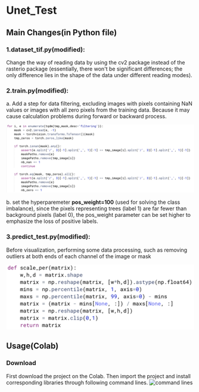 # Unet_Test
## Main Changes(in Python file)
### 1.dataset_tif.py(modified): 
Change the way of reading data by using the cv2 package instead of the rasterio package (essentially, there won't be significant differences; the only difference lies in the shape of the data under different reading modes).
### 2.train.py(modified):
a. Add a step for data filtering, excluding images with pixels containing NaN values or images with all zero pixels from the training data. Because it may cause calculation problems during forward or backward process.

![code for filtering images](https://github.com/Github-HuaJiang/Unet_Test/blob/main/snapshot/datafilter.png)

b. set the hyperparemeter **pos_weight=100** (used for solving the class imbalance), since the pixels representing trees (label 1) are far fewer than background pixels (label 0), the pos_weight parameter can be set higher to emphasize the loss of positive labels.
### 3.predict_test.py(modified):

Before visualization, performing some data processing, such as removing outliers at both ends of each channel of the image or mask

![code for removing outliers](https://github.com/Github-HuaJiang/Unet_Test/blob/main/snapshot/visualization.png)

## Usage(Colab)
### Download
First download the project on the Colab. Then import the project and install corresponding libraries through following command lines.
![command lines]()
